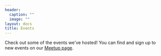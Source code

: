 ```yaml
---
header:
  caption: ""
  image: ""
layout: docs
title: Events
---
```


Check out some of the events we've hosted! You can find and sign up to new events on our [Meetup page](https://www.meetup.com/rladies-sydney/).
